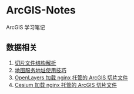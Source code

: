 # ArcGIS-Notes

ArcGIS 学习笔记

## 数据相关

1. [切片文件结构解析](./data/tile-file-structure.md)
2. [地图服务地址使用技巧](./data/mapserver-url-skill.md)
3. [OpenLayers 加载 nginx 托管的 ArcGIS 切片文件](./map/ol-resolve-static-tile.md)
4. [Cesium 加载 nginx 托管的 ArcGIS 切片文件](./map/cesium-resolve-static-tile.md)
